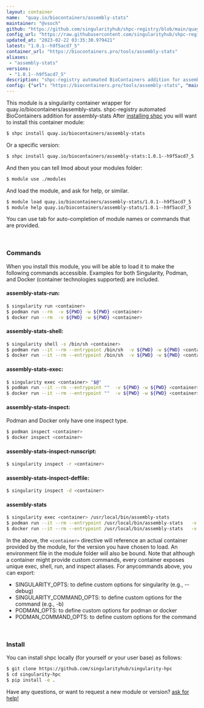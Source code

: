 ```yaml
---
layout: container
name:  "quay.io/biocontainers/assembly-stats"
maintainer: "@vsoch"
github: "https://github.com/singularityhub/shpc-registry/blob/main/quay.io/biocontainers/assembly-stats/container.yaml"
config_url: "https://raw.githubusercontent.com/singularityhub/shpc-registry/main/quay.io/biocontainers/assembly-stats/container.yaml"
updated_at: "2023-02-22 03:35:30.979421"
latest: "1.0.1--h9f5acd7_5"
container_url: "https://biocontainers.pro/tools/assembly-stats"
aliases:
 - "assembly-stats"
versions:
 - "1.0.1--h9f5acd7_5"
description: "shpc-registry automated BioContainers addition for assembly-stats"
config: {"url": "https://biocontainers.pro/tools/assembly-stats", "maintainer": "@vsoch", "description": "shpc-registry automated BioContainers addition for assembly-stats", "latest": {"1.0.1--h9f5acd7_5": "sha256:13419ab79fc4f9e10acd8c34c8e7ca1ed37dcffdaa6b6b8950ae5e2228209229"}, "tags": {"1.0.1--h9f5acd7_5": "sha256:13419ab79fc4f9e10acd8c34c8e7ca1ed37dcffdaa6b6b8950ae5e2228209229"}, "docker": "quay.io/biocontainers/assembly-stats", "aliases": {"assembly-stats": "/usr/local/bin/assembly-stats"}}
---
```


This module is a singularity container wrapper for quay.io/biocontainers/assembly-stats.
shpc-registry automated BioContainers addition for assembly-stats
After [installing shpc](#install) you will want to install this container module:


```bash
$ shpc install quay.io/biocontainers/assembly-stats
```

Or a specific version:

```bash
$ shpc install quay.io/biocontainers/assembly-stats:1.0.1--h9f5acd7_5
```

And then you can tell lmod about your modules folder:

```bash
$ module use ./modules
```

And load the module, and ask for help, or similar.

```bash
$ module load quay.io/biocontainers/assembly-stats/1.0.1--h9f5acd7_5
$ module help quay.io/biocontainers/assembly-stats/1.0.1--h9f5acd7_5
```

You can use tab for auto-completion of module names or commands that are provided.

<br>

### Commands

When you install this module, you will be able to load it to make the following commands accessible.
Examples for both Singularity, Podman, and Docker (container technologies supported) are included.

#### assembly-stats-run:

```bash
$ singularity run <container>
$ podman run --rm  -v ${PWD} -w ${PWD} <container>
$ docker run --rm  -v ${PWD} -w ${PWD} <container>
```

#### assembly-stats-shell:

```bash
$ singularity shell -s /bin/sh <container>
$ podman run --it --rm --entrypoint /bin/sh  -v ${PWD} -w ${PWD} <container>
$ docker run --it --rm --entrypoint /bin/sh  -v ${PWD} -w ${PWD} <container>
```

#### assembly-stats-exec:

```bash
$ singularity exec <container> "$@"
$ podman run --it --rm --entrypoint ""  -v ${PWD} -w ${PWD} <container> "$@"
$ docker run --it --rm --entrypoint ""  -v ${PWD} -w ${PWD} <container> "$@"
```

#### assembly-stats-inspect:

Podman and Docker only have one inspect type.

```bash
$ podman inspect <container>
$ docker inspect <container>
```

#### assembly-stats-inspect-runscript:

```bash
$ singularity inspect -r <container>
```

#### assembly-stats-inspect-deffile:

```bash
$ singularity inspect -d <container>
```


#### assembly-stats

```bash
$ singularity exec <container> /usr/local/bin/assembly-stats
$ podman run --it --rm --entrypoint /usr/local/bin/assembly-stats   -v ${PWD} -w ${PWD} <container> -c " $@"
$ docker run --it --rm --entrypoint /usr/local/bin/assembly-stats   -v ${PWD} -w ${PWD} <container> -c " $@"
```



In the above, the `<container>` directive will reference an actual container provided
by the module, for the version you have chosen to load. An environment file in the
module folder will also be bound. Note that although a container
might provide custom commands, every container exposes unique exec, shell, run, and
inspect aliases. For anycommands above, you can export:

 - SINGULARITY_OPTS: to define custom options for singularity (e.g., --debug)
 - SINGULARITY_COMMAND_OPTS: to define custom options for the command (e.g., -b)
 - PODMAN_OPTS: to define custom options for podman or docker
 - PODMAN_COMMAND_OPTS: to define custom options for the command

<br>

### Install

You can install shpc locally (for yourself or your user base) as follows:

```bash
$ git clone https://github.com/singularityhub/singularity-hpc
$ cd singularity-hpc
$ pip install -e .
```

Have any questions, or want to request a new module or version? [ask for help!](https://github.com/singularityhub/singularity-hpc/issues)